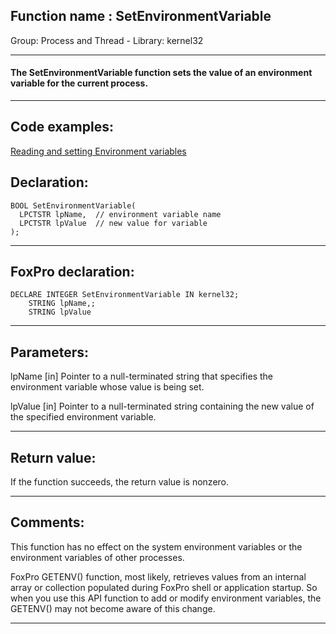 
## Function name : SetEnvironmentVariable
Group: Process and Thread - Library: kernel32    
***  


#### The SetEnvironmentVariable function sets the value of an environment variable for the current process.
***  


## Code examples:
[Reading and setting Environment variables](../../samples/sample_152.md)  

## Declaration:
```foxpro  
BOOL SetEnvironmentVariable(
  LPCTSTR lpName,  // environment variable name
  LPCTSTR lpValue  // new value for variable
);  
```  
***  


## FoxPro declaration:
```foxpro  
DECLARE INTEGER SetEnvironmentVariable IN kernel32;
	STRING lpName,;
	STRING lpValue  
```  
***  


## Parameters:
lpName 
[in] Pointer to a null-terminated string that specifies the environment variable whose value is being set. 

lpValue 
[in] Pointer to a null-terminated string containing the new value of the specified environment variable.  
***  


## Return value:
If the function succeeds, the return value is nonzero.  
***  


## Comments:
This function has no effect on the system environment variables or the environment variables of other processes.  
  
FoxPro GETENV() function, most likely, retrieves values from an internal array or collection populated during FoxPro shell or application startup. So when you use this API function to add or modify environment variables, the GETENV() may not become aware of this change.  
  
***  

